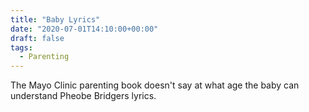 ```yaml
---
title: "Baby Lyrics"
date: "2020-07-01T14:10:00+00:00"
draft: false
tags:
  - Parenting
---
```


The Mayo Clinic parenting book doesn't say at what age the baby can understand Pheobe Bridgers lyrics.
